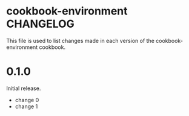 # cookbook-environment CHANGELOG

This file is used to list changes made in each version of the cookbook-environment cookbook.

# 0.1.0

Initial release.

- change 0
- change 1

